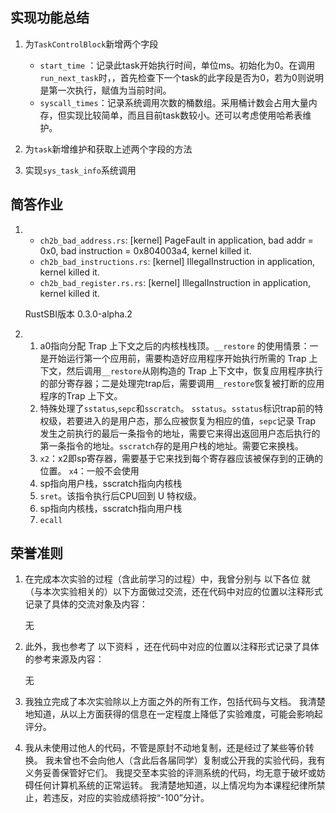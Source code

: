 ## 实现功能总结
1. 为`TaskControlBlock`新增两个字段
    - `start_time` ：记录此task开始执行时间，单位ms。初始化为0。在调用`run_next_task`时，，首先检查下一个task的此字段是否为0，若为0则说明是第一次执行，赋值为当前时间。
    - `syscall_times`：记录系统调用次数的桶数组。采用桶计数会占用大量内存，但实现比较简单，而且目前task数较小。还可以考虑使用哈希表维护。

2. 为`task`新增维护和获取上述两个字段的方法
3. 实现`sys_task_info`系统调用

## 简答作业
1.  - `ch2b_bad_address.rs`: [kernel] PageFault in application, bad addr = 0x0, bad instruction = 0x804003a4, kernel killed it.
    - `ch2b_bad_instructions.rs`: [kernel] IllegalInstruction in application, kernel killed it.
    - `ch2b_bad_register.rs.rs`: [kernel] IllegalInstruction in application, kernel killed it.
    
    RustSBI版本 0.3.0-alpha.2

2. 
    1. a0指向分配 Trap 上下文之后的内核栈栈顶。`__restore` 的使用情景：一是开始运行第一个应用前，需要构造好应用程序开始执行所需的 Trap 上下文，然后调用`__restore`从刚构造的 Trap 上下文中，恢复应用程序执行的部分寄存器；二是处理完trap后，需要调用`__restore`恢复被打断的应用程序的Trap 上下文。
    2. 特殊处理了`sstatus`,`sepc`和`sscratch`。 `sstatus`。`sstatus`标识trap前的特权级，若要进入的是用户态，那么应被恢复为相应的值，`sepc`记录 Trap 发生之前执行的最后一条指令的地址，需要它来得出返回用户态后执行的第一条指令的地址。`sscratch`存的是用户栈的地址。需要它来换栈。
    3. `x2`：x2即sp寄存器，需要基于它来找到每个寄存器应该被保存到的正确的位置。
    `x4`：一般不会使用
    4. sp指向用户栈，sscratch指向内核栈
    5. `sret`。该指令执行后CPU回到 U 特权级。
    6. sp指向内核栈，sscratch指向用户栈
    7. `ecall`

## 荣誉准则

1. 在完成本次实验的过程（含此前学习的过程）中，我曾分别与 以下各位 就（与本次实验相关的）以下方面做过交流，还在代码中对应的位置以注释形式记录了具体的交流对象及内容：

    无

2. 此外，我也参考了 以下资料 ，还在代码中对应的位置以注释形式记录了具体的参考来源及内容：

    无

3. 我独立完成了本次实验除以上方面之外的所有工作，包括代码与文档。 我清楚地知道，从以上方面获得的信息在一定程度上降低了实验难度，可能会影响起评分。

4. 我从未使用过他人的代码，不管是原封不动地复制，还是经过了某些等价转换。 我未曾也不会向他人（含此后各届同学）复制或公开我的实验代码，我有义务妥善保管好它们。 我提交至本实验的评测系统的代码，均无意于破坏或妨碍任何计算机系统的正常运转。 我清楚地知道，以上情况均为本课程纪律所禁止，若违反，对应的实验成绩将按“-100”分计。